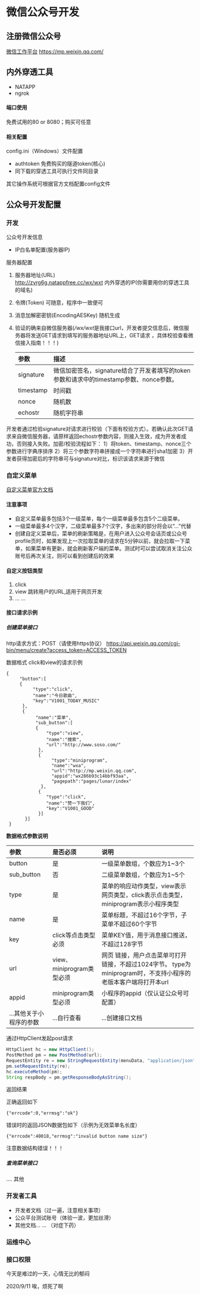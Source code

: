 # 微信公众号开发

## 注册微信公众号

[微信工作平台](https://mp.weixin.qq.com/) <https://mp.weixin.qq.com/>

## 内外穿透工具
* NATAPP
* ngrok  

#### 端口使用  
免费试用的80 or 8080；购买可任意
#### 相关配置
 config.ini（Windows）文件配置
* authtoken  免费购买的隧道token(核心)
* 同下载的穿透工具可执行文件同目录

其它操作系统可根据官方文档配置config文件


## 公众号开发配置
### 开发
公众号开发信息
* IP白名单配置(服务器IP)

服务器配置
1. 服务器地址(URL)  
  <http://zyrg6g.natappfree.cc/wx/wxt>  内外穿透的IP(你需要用你的穿透工具的域名)
2. 令牌(Token) 可随意，程序中一致便可
3. 消息加解密密钥(EncodingAESKey) 随机生成

4. 验证的确来自微信服务器(*/wx/wxt*是我接口url，开发者提交信息后，微信服务器将发送GET请求到填写的服务器地址URL上，GET请求
，具体校验查看微信接入指南！！！)

    | 参数 | 描述 |
    | :---- | :---- |
    | signature | 微信加密签名，signature结合了开发者填写的token参数和请求中的timestamp参数、nonce参数。 |
    | timestamp | 时间戳 |
    | nonce | 随机数 |
    | echostr | 随机字符串 |

开发者通过检验signature对请求进行校验（下面有校验方式）。若确认此次GET请求来自微信服务器，请原样返回echostr参数内容，则接入生效，成为开发者成功，否则接入失败。加密/校验流程如下：
    1）将token、timestamp、nonce三个参数进行字典序排序 2）将三个参数字符串拼接成一个字符串进行sha1加密 3）开发者获得加密后的字符串可与signature对比，标识该请求来源于微信

### 自定义菜单
[自定义菜单官方文档](https://developers.weixin.qq.com/doc/offiaccount/Custom_Menus/Creating_Custom-Defined_Menu.html)

#### 注意事项

* 自定义菜单最多包括3个一级菜单，每个一级菜单最多包含5个二级菜单。
* 一级菜单最多4个汉字，二级菜单最多7个汉字，多出来的部分将会以“...”代替
* 创建自定义菜单后，菜单的刷新策略是，在用户进入公众号会话页或公众号profile页时，如果发现上一次拉取菜单的请求在5分钟以前，就会拉取一下菜单，如果菜单有更新，就会刷新客户端的菜单。测试时可以尝试取消关注公众账号后再次关注，则可以看到创建后的效果

#### 自定义按钮类型

1. click 
2. view  跳转用户的URL,适用于网页开发
3. ... ...


#### 接口请求示例

##### 创建菜单接口 

http请求方式：POST（请使用https协议）
<https://api.weixin.qq.com/cgi-bin/menu/create?access_token=ACCESS_TOKEN>

数据格式 click和view的请求示例
```
{
     "button":[
     {	
          "type":"click",
          "name":"今日歌曲",
          "key":"V1001_TODAY_MUSIC"
      },
      {
           "name":"菜单",
           "sub_button":[
           {	
               "type":"view",
               "name":"搜索",
               "url":"http://www.soso.com/"
            },
            {
                 "type":"miniprogram",
                 "name":"wxa",
                 "url":"http://mp.weixin.qq.com",
                 "appid":"wx286b93c14bbf93aa",
                 "pagepath":"pages/lunar/index"
             },
            {
               "type":"click",
               "name":"赞一下我们",
               "key":"V1001_GOOD"
            }]
       }]
 }  
```

**数据格式参数说明**

| 参数 | 是否必须 | 说明 | 
| :---- | :---- | :----|
| button| 是 | 一级菜单数组，个数应为1~3个 |
| sub_button | 否 | 二级菜单数组，个数应为1~5个|
| type | 是  | 菜单的响应动作类型，view表示网页类型，click表示点击类型，miniprogram表示小程序类型|
| name | 是 | 菜单标题，不超过16个字节，子菜单不超过60个字节|
| key | click等点击类型必须 | 菜单KEY值，用于消息接口推送，不超过128字节|
| url | view、miniprogram类型必须 | 网页 链接，用户点击菜单可打开链接，不超过1024字节。 type为miniprogram时，不支持小程序的老版本客户端将打开本url|
| appid | miniprogram类型必须 | 小程序的appid（仅认证公众号可配置）|
| ...其他关于小程序的参数 | ...自行查看 | ...创建接口文档 |

通过HttpClient发起post请求
```java
HttpClient hc = new HttpClient();
PostMethod pm = new PostMethod(url);
RequestEntity re = new StringRequestEntity(menuData, "application/json", "UTF-8");
pm.setRequestEntity(re);
hc.executeMethod(pm);
String respBody = pm.getResponseBodyAsString();
```
返回结果

正确返回如下 
 
    {"errcode":0,"errmsg":"ok"}

错误时的返回JSON数据包如下（示例为无效菜单名长度）

    {"errcode":40018,"errmsg":"invalid button name size"}

注意数据结构错误！！！

 ##### 查询菜单接口
 
 .... 其他
 
 
  
 
### 开发者工具
* 开发者文档（过一遍，注意相关事项）
* 公众平台测试账号（体验一波，更加丝滑）
* 其他文档... ... （对症下药）

### 运维中心


### 接口权限
  
今天是难过的一天，心情无比的郁闷
 
2020/9/11 唉，烦死了啊